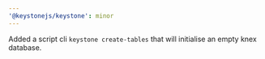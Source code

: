 ```yaml
---
'@keystonejs/keystone': minor
---
```


Added a script cli `keystone create-tables` that will initialise an empty knex database.
